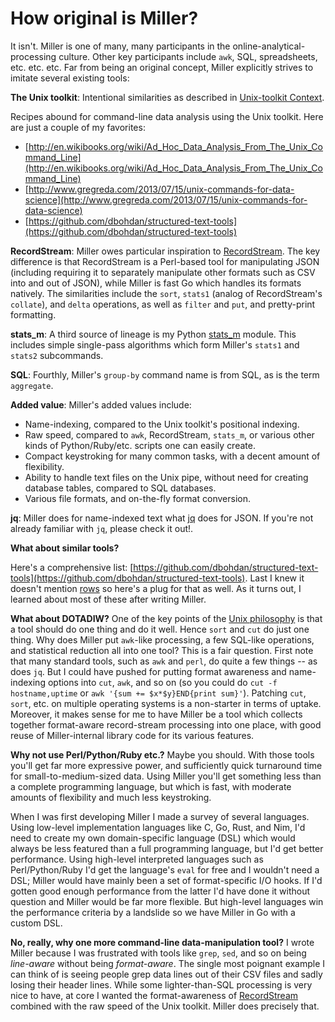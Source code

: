 <!---  PLEASE DO NOT EDIT DIRECTLY. EDIT THE .md.in FILE PLEASE. --->
# How original is Miller?

It isn't. Miller is one of many, many participants in the online-analytical-processing culture. Other key participants include `awk`, SQL, spreadsheets, etc. etc.  etc.  Far from being an original concept, Miller explicitly strives to imitate several existing tools:

**The Unix toolkit**: Intentional similarities as described in [Unix-toolkit Context](feature-comparison.md).

Recipes abound for command-line data analysis using the Unix toolkit. Here are just a couple of my favorites:

* [http://en.wikibooks.org/wiki/Ad_Hoc_Data_Analysis_From_The_Unix_Command_Line](http://en.wikibooks.org/wiki/Ad_Hoc_Data_Analysis_From_The_Unix_Command_Line)
* [http://www.gregreda.com/2013/07/15/unix-commands-for-data-science](http://www.gregreda.com/2013/07/15/unix-commands-for-data-science)
* [https://github.com/dbohdan/structured-text-tools](https://github.com/dbohdan/structured-text-tools)

**RecordStream**: Miller owes particular inspiration to [RecordStream](https://github.com/benbernard/RecordStream). The key difference is that RecordStream is a Perl-based tool for manipulating JSON (including requiring it to separately manipulate other formats such as CSV into and out of JSON), while Miller is fast Go which handles its formats natively.  The similarities include the `sort`, `stats1` (analog of RecordStream's `collate`), and `delta` operations, as well as `filter` and `put`, and pretty-print formatting.

**stats_m**: A third source of lineage is my Python [stats_m](https://github.com/johnkerl/scripts-math/tree/master/stats) module.  This includes simple single-pass algorithms which form Miller's `stats1` and `stats2` subcommands.

**SQL**: Fourthly, Miller's `group-by` command name is from SQL, as is the term `aggregate`.

**Added value**: Miller's added values include:

* Name-indexing, compared to the Unix toolkit's positional indexing.
* Raw speed, compared to `awk`, RecordStream, `stats_m`, or various other kinds of Python/Ruby/etc. scripts one can easily create.
* Compact keystroking for many common tasks, with a decent amount of flexibility.
* Ability to handle text files on the Unix pipe, without need for creating database tables, compared to SQL databases.
* Various file formats, and on-the-fly format conversion.

**jq**: Miller does for name-indexed text what [jq](https://stedolan.github.io/jq/) does for JSON. If you're not already familiar with `jq`, please check it out!.

**What about similar tools?**

Here's a comprehensive list: [https://github.com/dbohdan/structured-text-tools](https://github.com/dbohdan/structured-text-tools).  Last I knew it doesn't mention [rows](https://github.com/turicas/rows) so here's a plug for that as well.  As it turns out, I learned about most of these after writing Miller.

**What about DOTADIW?** One of the key points of the [Unix philosophy](http://en.wikipedia.org/wiki/Unix_philosophy) is that a tool should do one thing and do it well.  Hence `sort` and `cut` do just one thing. Why does Miller put `awk`-like processing, a few SQL-like operations, and statistical reduction all into one tool?  This is a fair question. First note that many standard tools, such as `awk` and `perl`, do quite a few things -- as does `jq`.  But I could have pushed for putting format awareness and name-indexing options into `cut`, `awk`, and so on (so you could do `cut -f hostname,uptime` or `awk '{sum += $x*$y}END{print sum}'`).  Patching `cut`, `sort`, etc. on multiple operating systems is a non-starter in terms of uptake.  Moreover, it makes sense for me to have Miller be a tool which collects together format-aware record-stream processing into one place, with good reuse of Miller-internal library code for its various features.

**Why not use Perl/Python/Ruby etc.?** Maybe you should. With those tools you'll get far more expressive power, and sufficiently quick turnaround time for small-to-medium-sized data.  Using Miller you'll get something less than a complete programming language, but which is fast, with moderate amounts of flexibility and much less keystroking.

When I was first developing Miller I made a survey of several languages. Using low-level implementation languages like C, Go, Rust, and Nim, I'd need to create my own domain-specific language (DSL) which would always be less featured than a full programming language, but I'd get better performance.  Using high-level interpreted languages such as Perl/Python/Ruby I'd get the language's `eval` for free and I wouldn't need a DSL; Miller would have mainly been a set of format-specific I/O hooks. If I'd gotten good enough performance from the latter I'd have done it without question and Miller would be far more flexible.  But high-level languages win the performance criteria by a landslide so we have Miller in Go with a custom DSL.

**No, really, why one more command-line data-manipulation tool?** I wrote Miller because I was frustrated with tools like `grep`, `sed`, and so on being *line-aware* without being *format-aware*. The single most poignant example I can think of is seeing people grep data lines out of their CSV files and sadly losing their header lines.  While some lighter-than-SQL processing is very nice to have, at core I wanted the format-awareness of [RecordStream](https://github.com/benbernard/RecordStream) combined with the raw speed of the Unix toolkit. Miller does precisely that.
